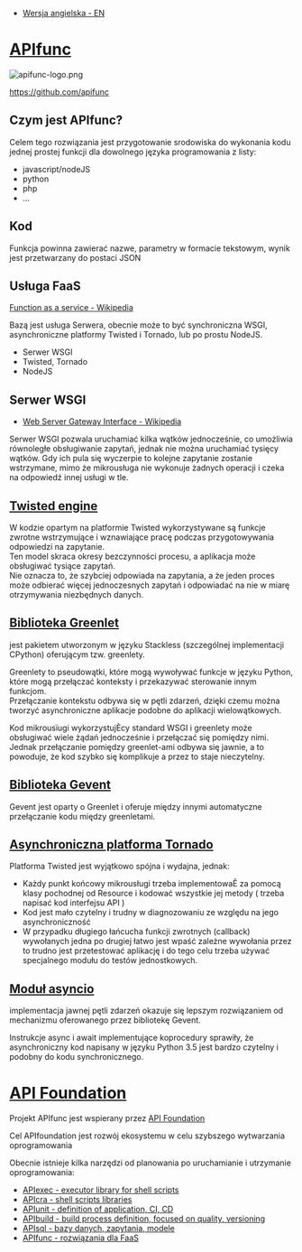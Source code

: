 + [Wersja angielska - EN](https://www.apifunc.com/)

# [APIfunc](https://www.apifunc.com)

![apifunc-logo.png](https://logo.apifunc.com/apifunc-logo.png)

https://github.com/apifunc



## Czym jest APIfunc?

Celem tego rozwiązania jest przygotowanie srodowiska do wykonania kodu jednej prostej funkcji dla dowolnego języka programowania z listy:
+ javascript/nodeJS
+ python
+ php
+ ...

## Kod

Funkcja powinna zawierać nazwe, parametry w formacie tekstowym, wynik jest przetwarzany do postaci JSON


## Usługa FaaS

[Function as a service - Wikipedia](https://en.wikipedia.org/wiki/Function_as_a_service)

Bazą jest usługa Serwera, obecnie może to być synchroniczna WSGI, asynchroniczne platformy Twisted i Tornado, lub po prostu NodeJS.

+ Serwer WSGI
+ Twisted, Tornado
+ NodeJS


## Serwer WSGI
+ [Web Server Gateway Interface - Wikipedia](https://en.wikipedia.org/wiki/Web_Server_Gateway_Interface)

Serwer WSGI pozwala uruchamiać kilka wątków jednocześnie, co umożliwia równoległe obsługiwanie zapytań, jednak nie można uruchamiać tysięcy wątków.  Gdy ich pula się wyczerpie to kolejne zapytanie zostanie wstrzymane, mimo że mikrousługa nie wykonuje żadnych operacji i czeka na odpowiedź innej usługi w tle.


## [Twisted engine](https://twistedmatrix.com/trac/)

W kodzie opartym na platformie Twisted wykorzystywane są funkcje zwrotne wstrzymujące i wznawiające pracę podczas przygotowywania odpowiedzi na zapytanie.  
Ten model skraca okresy bezczynności procesu, a aplikacja może obsługiwać tysiące zapytań.  
Nie oznacza to, że szybciej odpowiada na zapytania, a że jeden proces może odbierać więcej jednoczesnych zapytań i odpowiadać na nie w miarę otrzymywania niezbędnych danych.

## [Biblioteka Greenlet](https://github.com/python-greenlet/greenlet)
jest pakietem utworzonym w języku Stackless (szczególnej implementacji CPython) oferującym tzw. greenlety.

Greenlety to pseudowątki, które mogą wywoływać funkcje w języku Python, które mogą przełączać konteksty i przekazywać sterowanie innym funkcjom.  
Przełączanie kontekstu odbywa się w pętli zdarzeń, dzięki czemu można tworzyć asynchroniczne aplikacje podobne do aplikacji wielowątkowych.


Kod mikrousïugi wykorzystujÈcy standard WSGI i greenlety może obsługiwać wiele żądań jednocześnie i przełączać się pomiędzy nimi.  
Jednak przełączanie pomiędzy greenlet-ami odbywa się jawnie, a to powoduje, że kod szybko się komplikuje a przez to staje nieczytelny.

## [Biblioteka Gevent](https://www.gevent.org)
Gevent jest oparty o Greenlet i oferuje między innymi automatyczne przełączanie kodu między greenletami.

## [Asynchroniczna platforma Tornado](https://www.tornadoweb.org)

Platforma Twisted jest wyjątkowo spójna i wydajna, jednak:
+ Każdy punkt końcowy mikrousługi trzeba implementowaÊ za pomocą klasy pochodnej od Resource i kodować wszystkie jej metody ( trzeba napisać kod interfejsu API )
+ Kod jest mało czytelny i trudny w diagnozowaniu ze względu na jego asynchroniczność
+ W przypadku długiego łańcucha funkcji zwrotnych (callback) wywołanych jedna po drugiej łatwo jest wpaść zależne wywołania przez to trudno jest przetestować aplikację i do tego celu trzeba używać specjalnego modułu do testów jednostkowych.


## [Moduł asyncio](https://docs.python.org/3/library/asyncio.html)

implementacja jawnej pętli zdarzeń okazuje się lepszym rozwiązaniem od mechanizmu oferowanego przez bibliotekę Gevent.

Instrukcje async i await implementujące koprocedury sprawiły, że asynchroniczny kod napisany w języku Python 3.5 jest bardzo czytelny i podobny do kodu synchronicznego.


# [API Foundation](https://www.apifoundation.com)

Projekt APIfunc jest wspierany przez [API Foundation](https://www.apifoundation.com)

Cel APIfoundation jest rozwój ekosystemu w celu szybszego wytwarzania oprogramowania


Obecnie istnieje kilka narzędzi od planowania po uruchamianie i utrzymanie oprogramowania:

+ [APIexec - executor library for shell scripts](https://www.apiexec.com)
+ [APIcra - shell scripts libraries](https://www.apicra.com)
+ [APIunit - definition of application, CI, CD](https://www.apiunit.com)
+ [APIbuild - build process definition, focused on quality, versioning](https://www.apibuild.com)
+ [APIsql - bazy danych, zapytania, modele](https://www.apisql.com)
+ [APIfunc - rozwiązania dla FaaS](https://www.apifunc.com)
